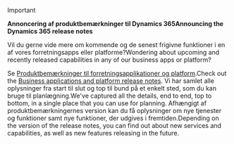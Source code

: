 > [!IMPORTANT]
> <span data-ttu-id="ba9e1-101">**Annoncering af produktbemærkninger til Dynamics 365**</span><span class="sxs-lookup"><span data-stu-id="ba9e1-101">**Announcing the Dynamics 365 release notes**</span></span>
>
> <span data-ttu-id="ba9e1-102">Vil du gerne vide mere om kommende og de senest frigivne funktioner i en af vores forretningsapps eller platforme?</span><span class="sxs-lookup"><span data-stu-id="ba9e1-102">Wondering about upcoming and recently released capabilities in any of our business apps or platform?</span></span> 
> 
> <span data-ttu-id="ba9e1-103">Se [Produktbemærkninger til forretningsapplikationer og platform](https://go.microsoft.com/fwlink/?linkid=2010158).</span><span class="sxs-lookup"><span data-stu-id="ba9e1-103">Check out the [Business applications and platform release notes](https://go.microsoft.com/fwlink/?linkid=2010158).</span></span> <span data-ttu-id="ba9e1-104">Vi har samlet alle oplysninger fra start til slut og top til bund på et enkelt sted, som du kan bruge til planlægning.</span><span class="sxs-lookup"><span data-stu-id="ba9e1-104">We've captured all the details, end to end, top to bottom, in a single place that you can use for planning.</span></span> <span data-ttu-id="ba9e1-105">Afhængigt af produktbemærkningernes version kan du få oplysninger om nye tjenester og funktioner samt nye funktioner, der udgives i fremtiden.</span><span class="sxs-lookup"><span data-stu-id="ba9e1-105">Depending on the version of the release notes, you can find out about new services and capabilities, as well as new features releasing in the future.</span></span>
